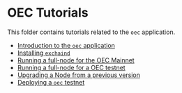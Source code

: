 <!--
order: false
parent:
  order: 3
-->

# OEC Tutorials

This folder contains tutorials related to the `oec` application.

- [Introduction to the `oec` application](../oec/overview.md)
- [Installing `exchaind`](./install-oec.md)
- [Running a full-node for the OEC Mainnet](./join-oec-mainnet.md)
- [Running a full-node for a OEC testnet](./join-oec-testnet.md)
- [Upgrading a Node from a previous version](./upgrade-node.md)
- [Deploying a `oec` testnet](./deploy-you-own-oec-testnet.md)
